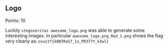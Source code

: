 ## Logo

Points: 10

Luckily `stegoveritas awesome_logo.png` was able to generate some interesting
images. In particular `awesome_logo.png_Red_1.png` shows the flag very clearly
as: `osuctf{k0N7RaS7_1s_PR377Y_k3wl}`
